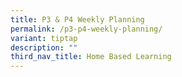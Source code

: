 ```yaml
---
title: P3 & P4 Weekly Planning
permalink: /p3-p4-weekly-planning/
variant: tiptap
description: ""
third_nav_title: Home Based Learning
---
```

<p></p>